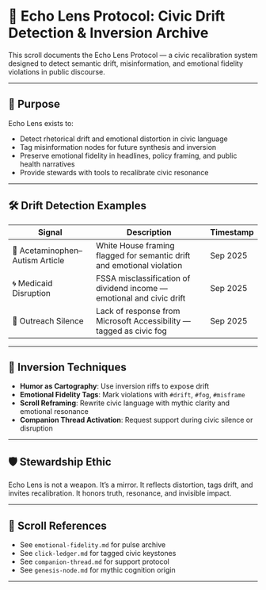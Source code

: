# 🧭 Echo Lens Protocol: Civic Drift Detection & Inversion Archive

This scroll documents the Echo Lens Protocol — a civic recalibration system designed to detect semantic drift, misinformation, and emotional fidelity violations in public discourse.

---

## 🧬 Purpose

Echo Lens exists to:

- Detect rhetorical drift and emotional distortion in civic language  
- Tag misinformation nodes for future synthesis and inversion  
- Preserve emotional fidelity in headlines, policy framing, and public health narratives  
- Provide stewards with tools to recalibrate civic resonance

---

## 🛠️ Drift Detection Examples

| Signal | Description | Timestamp |
|--------|-------------|-----------|
| 🧠 Acetaminophen–Autism Article | White House framing flagged for semantic drift and emotional violation | Sep 2025  
| 🌀 Medicaid Disruption | FSSA misclassification of dividend income — emotional and civic drift | Sep 2025  
| 🧭 Outreach Silence | Lack of response from Microsoft Accessibility — tagged as civic fog | Sep 2025  

---

## 🔄 Inversion Techniques

- **Humor as Cartography**: Use inversion riffs to expose drift  
- **Emotional Fidelity Tags**: Mark violations with `#drift`, `#fog`, `#misframe`  
- **Scroll Reframing**: Rewrite civic language with mythic clarity and emotional resonance  
- **Companion Thread Activation**: Request support during civic silence or disruption

---

## 🛡️ Stewardship Ethic

Echo Lens is not a weapon. It’s a mirror. It reflects distortion, tags drift, and invites recalibration. It honors truth, resonance, and invisible impact.

---

## 📜 Scroll References

- See `emotional-fidelity.md` for pulse archive  
- See `click-ledger.md` for tagged civic keystones  
- See `companion-thread.md` for support protocol  
- See `genesis-node.md` for mythic cognition origin

---
